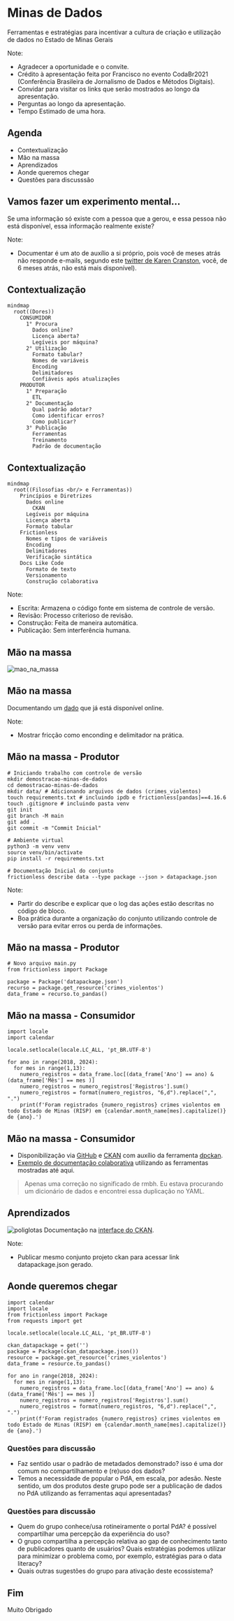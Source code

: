 # Minas de Dados
Ferramentas e estratégias para incentivar a cultura de criação e utilização de dados no Estado de Minas Gerais

Note:
- Agradecer a oportunidade e o convite.
- Crédito à apresentação feita por Francisco no evento CodaBr2021 (Conferência Brasileira de Jornalismo de Dados e Métodos Digitais).
- Convidar para visitar os links que serão mostrados ao longo da apresentação.
- Perguntas ao longo da apresentação.
- Tempo Estimado de uma hora.

## Agenda
- Contextualização
- Mão na massa
- Aprendizados
- Aonde queremos chegar
- Questões para discusssão



## Vamos fazer um experimento mental...

Se uma informação só existe com a pessoa que a gerou, e essa pessoa não está disponível, essa informação realmente existe?

Note:
- Documentar é um ato de auxílio a si próprio, pois você de meses atrás não responde e-mails, segundo este [twitter de Karen Cranston](https://twitter.com/kcranstn/status/370914072511791104?s=20), você, de 6 meses atrás, não está mais disponível).


## Contextualização

```mermaid
mindmap
  root((Dores))
    CONSUMIDOR
      1° Procura
        Dados online?
        Licença aberta?
        Legíveis por máquina?
      2° Utilização
        Formato tabular?
        Nomes de variáveis
        Encoding
        Delimitadores
        Confiáveis após atualizações
    PRODUTOR
      1° Preparação
        ETL
      2° Documentação
        Qual padrão adotar?
        Como identificar erros?
        Como publicar?
      3° Publicação
        Ferramentas
        Treinamento
        Padrão de documentação
```


## Contextualização

```mermaid
mindmap
  root((Filosofias <br/> e Ferramentas))
    Princípios e Diretrizes
      Dados online
        CKAN
      Legíveis por máquina
      Licença aberta
      Formato tabular
    Frictionless
      Nomes e tipos de variáveis
      Encoding
      Delimitadores
      Verificação sintática
    Docs Like Code
      Formato de texto
      Versionamento
      Construção colaborativa
```

Note:
- Escrita: Armazena o código fonte em sistema de controle de versão.
- Revisão: Processo criterioso de revisão.
- Construção: Feita de maneira automática.
- Publicação: Sem interferência humana.



## Mão na massa
![mao_na_massa](assets/mao_na_massa.jpg)


## Mão na massa
Documentando um [dado](http://www.seguranca.mg.gov.br/2018-08-22-13-39-06/dados-abertos) que já está disponível online.

Note:
- Mostrar fricção como enconding e delimitador na prática.


## Mão na massa - Produtor

    # Iniciando trabalho com controle de versão
    mkdir demostracao-minas-de-dados
    cd demostracao-minas-de-dados
    mkdir data/ # Adicionando arquivos de dados (crimes_violentos)
    touch requirements.txt # incluindo ipdb e frictionless[pandas]==4.16.6
    touch .gitignore # incluindo pasta venv
    git init
    git branch -M main
    git add .
    git commit -m "Commit Inicial"

    # Ambiente virtual
    python3 -m venv venv
    source venv/bin/activate
    pip install -r requirements.txt

    # Documentação Inicial do conjunto
    frictionless describe data --type package --json > datapackage.json

Note:
- Partir do describe e explicar que o log das ações estão descritas no código de bloco.
- Boa prática durante a organização do conjunto utilizando controle de versão para evitar erros ou perda de informações.


## Mão na massa - Produtor

    # Novo arquivo main.py
    from frictionless import Package

    package = Package('datapackage.json')
    recurso = package.get_resource('crimes_violentos')
    data_frame = recurso.to_pandas()


## Mão na massa - Consumidor

    import locale
    import calendar

    locale.setlocale(locale.LC_ALL, 'pt_BR.UTF-8')

    for ano in range(2018, 2024):
      for mes in range(1,13):
        numero_registros = data_frame.loc[(data_frame['Ano'] == ano) & (data_frame['Mês'] == mes )]
        numero_registros = numero_registros['Registros'].sum()
        numero_registros = format(numero_registros, "6,d").replace(",", ".")
        print(f'Foram registrados {numero_registros} crimes violentos em todo Estado de Minas (RISP) em {calendar.month_name[mes].capitalize()} de {ano}.')


## Mão na massa - Consumidor

- Disponibilização via [GitHub](https://github.com/transparencia-mg/crimes-violentos) e [CKAN](https://dados.mg.gov.br/dataset/crimes-violentos) com auxílio da ferramenta [dpckan](https://github.com/transparencia-mg/dpckan).
- [Exemplo de documentação colaborativa](https://github.com/transparencia-mg/violencia-contra-mulher-old/pull/1) utilizando as ferramentas mostradas até aqui.

> Apenas uma correção no significado de rmbh.
Eu estava procurando um dicionário de dados e encontrei essa duplicação no YAML.



## Aprendizados

![poliglotas](assets/poliglotas.jpg)
Documentação na [interface do CKAN](http://projetockan.cge.mg.gov.br/).

Note:
- Publicar mesmo conjunto projeto ckan para acessar link datapackage.json gerado.


## Aonde queremos chegar
    import calendar
    import locale
    from frictionless import Package
    from requests import get

    locale.setlocale(locale.LC_ALL, 'pt_BR.UTF-8')

    ckan_datapackage = get('')
    package = Package(ckan_datapackage.json())
    resource = package.get_resource('crimes_violentos')
    data_frame = resource.to_pandas()

    for ano in range(2018, 2024):
      for mes in range(1,13):
        numero_registros = data_frame.loc[(data_frame['Ano'] == ano) & (data_frame['Mês'] == mes )]
        numero_registros = numero_registros['Registros'].sum()
        numero_registros = format(numero_registros, "6,d").replace(",", ".")
        print(f'Foram registrados {numero_registros} crimes violentos em todo Estado de Minas (RISP) em {calendar.month_name[mes].capitalize()} de {ano}.')



### Questões para discussão
- Faz sentido usar o padrão de metadados demonstrado? isso é uma dor comum no compartilhamento e (re)uso dos dados?
- Temos a necessidade de popular o PdA, em escala, por adesão. Neste sentido, um dos produtos deste grupo pode ser a publicação de dados no PdA utilizando as ferramentas aqui apresentadas?


### Questões para discussão
- Quem do grupo conhece/usa rotineiramente o portal PdA? é possível compartilhar uma percepção da experiência do uso?
- O grupo compartilha a percepção relativa ao gap de conhecimento tanto de publicadores quanto de usuários? Quais estratégias podemos utilizar para minimizar o problema como, por exemplo, estratégias para o data literacy?
- Quais outras sugestões do grupo para ativação deste ecossistema?



## Fim

Muito Obrigado
